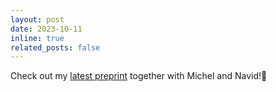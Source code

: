 ```yaml
---
layout: post
date: 2023-10-11
inline: true
related_posts: false
---
```


Check out my [latest preprint](http://arxiv.org/abs/2310.06058) together with Michel and Navid!🤩